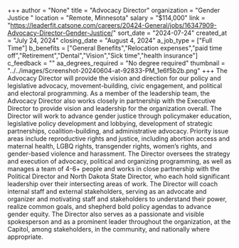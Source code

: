 +++
author = "None"
title = "Advocacy Director"
organization = "Gender Justice "
location = "Remote, Minnesota"
salary = "$114,000"
link = "https://leaderfit.catsone.com/careers/20424-General/jobs/16347909-Advocacy-Director-Gender-Justice/"
sort_date = "2024-07-24"
created_at = "July 24, 2024"
closing_date = "August 4, 2024"
a_job_type = ["Full Time"]
b_benefits = ["General Benefits","Relocation expenses","paid time off","Retirement","Dental","Vision","Sick time","health insurance"]
c_feedback = ""
aa_degrees_required = "No degree required"
thumbnail = "../../images/Screenshot-20240604-at-92833-PM_1e6f5b2b.png"
+++
The Advocacy Director will provide the vision and direction for our policy and legislative advocacy, movement-building, civic engagement, and political and electoral programming. As a member of the leadership team, the Advocacy Director also works closely in partnership with the Executive Director to provide vision and leadership for the organization overall. The Director will work to advance gender justice through policymaker education, legislative policy development and lobbying, development of strategic partnerships, coalition-building, and administrative advocacy. Priority issue areas include reproductive rights and justice, including abortion access and maternal health, LGBQ rights, transgender rights, women’s rights, and gender-based violence and harassment. The Director oversees the strategy and execution of advocacy, political and organizing programming, as well as manages a team of 4-6+ people and works in close partnership with the Political Director and North Dakota State Director, who each hold significant leadership over their intersecting areas of work. The Director will coach internal staff and external stakeholders, serving as an advocate and organizer and motivating staff and stakeholders to understand their power, realize common goals, and shepherd bold policy agendas to advance gender equity. The Director also serves as a passionate and visible spokesperson and as a prominent leader throughout the organization, at the Capitol, among stakeholders, in the community, and nationally where appropriate.